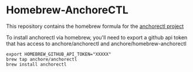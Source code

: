 # Homebrew-AnchoreCTL

This repository contains the homebrew formula for the [anchorectl project](https://github.com/anchore/anchorectl)

To install anchorectl via homebrew, you'll need to export a github api token that has access to anchore/anchorectl and anchore/homebrew-anchorectl

```shell script
export HOMEBREW_GITHUB_API_TOKEN="XXXXX"
brew tap anchore/anchorectl
brew install anchorectl
```